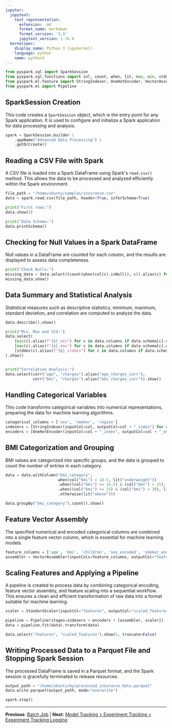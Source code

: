 ```yaml
---
jupyter:
  jupytext:
    text_representation:
      extension: .md
      format_name: markdown
      format_version: '1.3'
      jupytext_version: 1.16.6
  kernelspec:
    display_name: Python 3 (ipykernel)
    language: python
    name: python3
---
```


```python
from pyspark.sql import SparkSession
from pyspark.sql.functions import col, count, when, lit, max, min, stddev, corr
from pyspark.ml.feature import StringIndexer, OneHotEncoder, VectorAssembler, StandardScaler
from pyspark.ml import Pipeline
```

## SparkSession Creation 

This code creates a `SparkSession` object, which is the entry point for any Spark application. It is used to configure and initialize a Spark application for data processing and analysis.



```python
spark = SparkSession.builder \
    .appName("Advanced Data Processing") \
    .getOrCreate()
```

## Reading a CSV File with Spark

A CSV file is loaded into a Spark DataFrame using Spark's `read.csv()` method. This allows the data to be processed and analyzed efficiently within the Spark environment.



```python
file_path = "/home/ubuntu/samples/insurance.csv"
data = spark.read.csv(file_path, header=True, inferSchema=True)
```

```python
print("First rows:")
data.show(5)
```

```python
print("Data Schema:")
data.printSchema()
```

## Checking for Null Values in a Spark DataFrame

Null values in a DataFrame are counted for each column, and the results are displayed to assess data completeness.



```python
print("Check Nulls:")
missing_data = data.select([count(when(col(c).isNull(), c)).alias(c) for c in data.columns])
missing_data.show()
```

## Data Summary and Statistical Analysis

Statistical measures such as descriptive statistics, minimum, maximum, standard deviation, and correlation are computed to analyze the data.


```python
data.describe().show()

print("Min, Max and Std:")
data.select(
    [min(c).alias(f"{c}_min") for c in data.columns if data.schema[c].dataType != "StringType"] +
    [max(c).alias(f"{c}_max") for c in data.columns if data.schema[c].dataType != "StringType"] +
    [stddev(c).alias(f"{c}_stddev") for c in data.columns if data.schema[c].dataType != "StringType"]
).show()


print("Correlation Analysis:")
data.select(corr("age", "charges").alias("age_charges_corr"), 
            corr("bmi", "charges").alias("bmi_charges_corr")).show()

```

## Handling Categorical Variables

This code transforms categorical variables into numerical representations, preparing the data for machine learning algorithms.


```python
categorical_columns = ['sex', 'smoker', 'region']
indexers = [StringIndexer(inputCol=col, outputCol=col + "_index") for col in categorical_columns]
encoders = [OneHotEncoder(inputCol=col + "_index", outputCol=col + "_encoded") for col in categorical_columns]
```

## BMI Categorization and Grouping

BMI values are categorized into specific groups, and the data is grouped to count the number of entries in each category.


```python
data = data.withColumn("bmi_category", 
                       when(col("bmi") < 18.5, lit("underweight"))
                       .when((col("bmi") >= 18.5) & (col("bmi") < 25), lit("normal"))
                       .when((col("bmi") >= 25) & (col("bmi") < 30), lit("overweight"))
                       .otherwise(lit("obese")))

data.groupBy("bmi_category").count().show()

```

## Feature Vector Assembly

The specified numerical and encoded categorical columns are combined into a single feature vector column, which is essential for machine learning models.


```python
feature_columns = ['age', 'bmi', 'children', 'sex_encoded', 'smoker_encoded', 'region_encoded']
assembler = VectorAssembler(inputCols=feature_columns, outputCol="features")

```

## Scaling Features and Applying a Pipeline

A pipeline is created to process data by combining categorical encoding, feature vector assembly, and feature scaling into a sequential workflow. This ensures a clean and efficient transformation of raw data into a format suitable for machine learning.


```python
scaler = StandardScaler(inputCol="features", outputCol="scaled_features", withStd=True, withMean=False)

pipeline = Pipeline(stages=indexers + encoders + [assembler, scaler])
data = pipeline.fit(data).transform(data)

data.select("features", "scaled_features").show(5, truncate=False)
```

## Writing Processed Data to a Parquet File and Stopping Spark Session

The processed DataFrame is saved in a Parquet format, and the Spark session is gracefully terminated to release resources.


```python
output_path = "/home/ubuntu/my/processed_insurance_data.parquet"
data.write.parquet(output_path, mode="overwrite")

spark.stop()

```


---

**Previous**: [Batch Job](../spark-with-job/batch-job.md) | **Next**: [Model Tracking > Experiment Tracking > Experiment Tracking Logging](../../model-tracking/experiment-tracking/experiment-tracking-logging.md)
